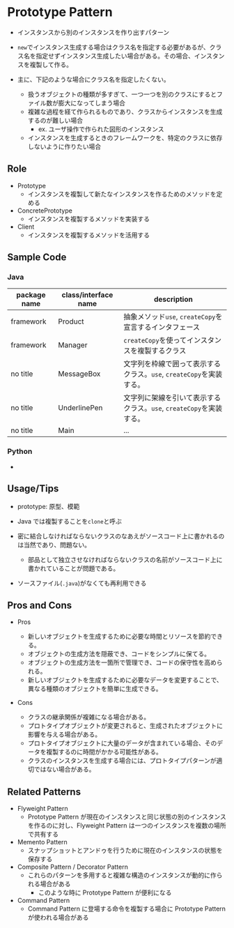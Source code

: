 # Prototype Pattern

- インスタンスから別のインスタンスを作り出すパターン

- `new`でインスタンス生成する場合はクラス名を指定する必要があるが、クラス名を指定せずインスタンス生成したい場合がある。その場合、インスタンスを複製して作る。
- 主に、下記のような場合にクラス名を指定したくない。
  - 扱うオブジェクトの種類が多すぎて、一つ一つを別のクラスにするとファイル数が膨大になってしまう場合
  - 複雑な過程を経て作られるものであり、クラスからインスタンスを生成するのが難しい場合
    - ex. ユーザ操作で作られた図形のインスタンス
  - インスタンスを生成するときのフレームワークを、特定のクラスに依存しないように作りたい場合

## Role

- Prototype
  - インスタンスを複製して新たなインスタンスを作るためのメソッドを定める
- ConcretePrototype
  - インスタンスを複製するメソッドを実装する
- Client
  - インスタンスを複製するメソッドを活用する

## Sample Code

### Java

| package name | class/interface name | description                                                         |
| ------------ | -------------------- | ------------------------------------------------------------------- |
| framework    | Product              | 抽象メソッド`use`, `createCopy`を宣言するインタフェース             |
| framework    | Manager              | `createCopy`を使ってインスタンスを複製するクラス                    |
| no title     | MessageBox           | 文字列を枠線で囲って表示するクラス。`use`, `createCopy`を実装する。 |
| no title     | UnderlinePen         | 文字列に架線を引いて表示するクラス。`use`, `createCopy`を実装する。 |
| no title     | Main                 | ...                                                                 |

### Python

-

## Usage/Tips

- prototype: 原型、模範
- Java では複製することを`clone`と呼ぶ

- 密に結合しなければならないクラスのなあえがソースコード上に書かれるのは当然であり、問題ない。
  - 部品として独立させなければならないクラスの名前がソースコード上に書かれていることが問題である。
- ソースファイル(`.java`)がなくても再利用できる

## Pros and Cons

- Pros

  - 新しいオブジェクトを生成するために必要な時間とリソースを節約できる。
  - オブジェクトの生成方法を隠蔽でき、コードをシンプルに保てる。
  - オブジェクトの生成方法を一箇所で管理でき、コードの保守性を高められる。
  - 新しいオブジェクトを生成するために必要なデータを変更することで、異なる種類のオブジェクトを簡単に生成できる。

- Cons
  - クラスの継承関係が複雑になる場合がある。
  - プロトタイプオブジェクトが変更されると、生成されたオブジェクトに影響を与える場合がある。
  - プロトタイプオブジェクトに大量のデータが含まれている場合、そのデータを複製するのに時間がかかる可能性がある。
  - クラスのインスタンスを生成する場合には、プロトタイプパターンが適切ではない場合がある。

## Related Patterns

- Flyweight Pattern
  - Prototype Pattern が現在のインスタンスと同じ状態の別のインスタンスを作るのに対し、Flyweight Pattern は一つのインスタンスを複数の場所で共有する
- Memento Pattern
  - スナップショットとアンドゥを行うために現在のインスタンスの状態を保存する
- Composite Pattern / Decorator Pattern
  - これらのパターンを多用すると複雑な構造のインスタンスが動的に作られる場合がある
    - このような時に Prototype Pattern が便利になる
- Command Pattern
  - Command Pattern に登場する命令を複製する場合に Prototype Pattern が使われる場合がある
